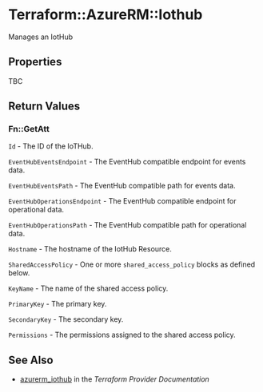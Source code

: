# Terraform::AzureRM::Iothub

Manages an IotHub

## Properties

TBC

## Return Values

### Fn::GetAtt

`Id` - The ID of the IoTHub.

`EventHubEventsEndpoint` -  The EventHub compatible endpoint for events data.

`EventHubEventsPath` -  The EventHub compatible path for events data.

`EventHubOperationsEndpoint` -  The EventHub compatible endpoint for operational data.

`EventHubOperationsPath` -  The EventHub compatible path for operational data.

`Hostname` - The hostname of the IotHub Resource.

`SharedAccessPolicy` - One or more `shared_access_policy` blocks as defined below.

`KeyName` - The name of the shared access policy.

`PrimaryKey` - The primary key.

`SecondaryKey` - The secondary key.

`Permissions` - The permissions assigned to the shared access policy.

## See Also

* [azurerm_iothub](https://www.terraform.io/docs/providers/azurerm/r/iothub.html) in the _Terraform Provider Documentation_